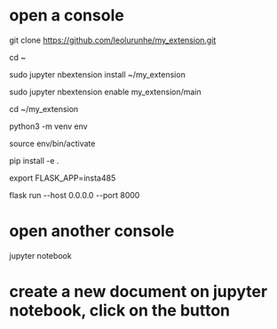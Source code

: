 # open a console

git clone https://github.com/leolurunhe/my_extension.git

cd ~

sudo jupyter nbextension install ~/my_extension

sudo jupyter nbextension enable my_extension/main

cd ~/my_extension

python3 -m venv env

source env/bin/activate

pip install -e .

export FLASK_APP=insta485

flask run --host 0.0.0.0 --port 8000

# open another console

jupyter notebook

# create a new document on jupyter notebook, click on the button
